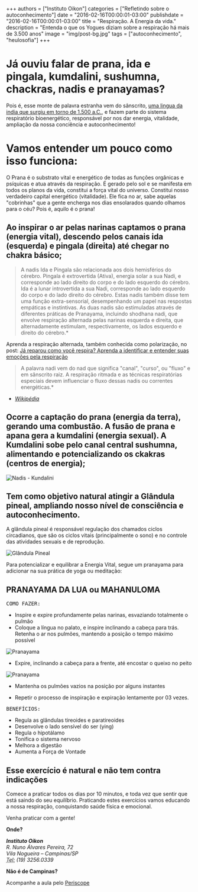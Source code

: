 
+++
authors = ["Instituto Oikon"]
categories = ["Refletindo sobre o autoconhecimento"]
date = "2016-02-16T00:00:01-03:00"
publishdate = "2016-02-16T00:00:01-03:00"
title = "Respiração. A Energia da vida."
description = "Entenda o que os Yogues diziam sobre a respiração há mais de 3.500 anos"
image = "img/post-bg.jpg"
tags = ["autoconhecimento", "heulosofia"]
+++



# Já ouviu falar de prana, ida e pingala, kumdalini, sushumna, chackras, nadis e pranayamas?

Pois é, esse monte de palavra estranha vem do sânscrito, [uma lingua da india que surgiu em torno de 1.500 a.C.][2417107a], e fazem parte do sistema respiratório bioenergético, responsável por nos dar energia, vitalidade, ampliação da nossa conciência e autoconhecimento!

  [2417107a]: https://pt.wikipedia.org/wiki/S%C3%A2nscrito "Sânscrito - Wikipédia"

# Vamos entender um pouco como isso funciona:


O Prana é o substrato vital e energético de todas as funções orgânicas e psíquicas e atua através da respiração.
É gerado pelo sol e se manifesta em todos os planos da vida, constitui a força vital do universo. Constitui nosso verdadeiro capital energético (vitalidade).
Ele fica no ar, sabe aquelas "cobrinhas" que a gente encherga nos dias ensolarados quando olhamos para o céu? Pois é, aquilo é o prana!
 

## Ao inspirar o ar pelas narinas captamos o prana (energia vital), descendo pelos canais ida (esquerda) e pingala (direita) até chegar no chakra básico;

> A nadis Ida e Pingala são relacionada aos dois hemisférios do cérebro. Pingala é extrovertida (Ativa), energia solar a sua Nadi, e corresponde ao lado direito do corpo e do lado esquerdo do cérebro. Ida é a lunar introvertida a sua Nadi, corresponde ao lado esquerdo do corpo e do lado direito do cérebro. Estas nadis também disse tem uma função extra-sensorial, desempenhando um papel nas respostas empáticas e instintivas. As duas nadis são estimuladas através de diferentes práticas de Pranayama, incluindo shodhana nadi, que envolve respiração alternada pelas narinas esquerda e direita, que alternadamente estimulam, respectivamente, os lados esquerdo e direito do cérebro.*



Aprenda a respiração alternada, também conhecida como polarização, no post: [Já reparou como você respira? Aprenda a identificar e entender suas emoções pela respiração](http://blog.autoconexao.org.br/post/2016/02/aprenda-a-identificar-sua-respiracao/)


> A palavra nadi vem do nad que significa "canal", "curso", ou "fluxo" e em sânscrito raiz. A respiração ritmada e as técnicas respiratórias especiais devem influenciar o fluxo dessas nadis ou correntes energéticas.*

* [*Wikipédia*](https://pt.wikipedia.org/wiki/Nadi)

<p>
<p>

## Ocorre a captação do prana (energia da terra), gerando uma combustão. A fusão de prana e apana gera a kumdalini (energia sexual). A Kumdalini sobe pelo canal central sushumna, alimentando e potencializando os ckakras (centros de energia);

![Nadis - Kundalini](https://s3-sa-east-1.amazonaws.com/blog.autoconexao.org.br/img/2016/02/nadis-ser-humano.jpg)

## Tem como objetivo natural atingir a Glândula pineal, ampliando nosso nível de consciência e autoconhecimento.

A glândula pineal é responsável regulação dos chamados ciclos circadianos, que são os ciclos vitais (principalmente o sono) e no controle das atividades sexuais e de reprodução.


![Glândula Pineal](https://s3-sa-east-1.amazonaws.com/blog.autoconexao.org.br/img/2016/02/glandula-pineal.jpg)


Para potencializar e equilibrar  a Energia Vital, segue um pranayama para adicionar na sua prática de yoga ou meditação:

## PRANAYAMA DA LUA ou MAHANULOMA  


<kbd>COMO FAZER:</kbd>

- Inspire e expire profundamente pelas narinas, esvaziando totalmente o pulmão
- Coloque a língua no palato, e inspire inclinando a cabeça para trás. Retenha o ar nos pulmões, mantendo a posição o tempo máximo possível

![Pranayama](https://s3-sa-east-1.amazonaws.com/blog.autoconexao.org.br/img/2016/02/pranayama-da-lua-1.png)

- Expire, inclinando a cabeça para a frente, até encostar o queixo no peito


![Pranayama](https://s3-sa-east-1.amazonaws.com/blog.autoconexao.org.br/img/2016/02/pranayama-da-lua-2.png)


- Mantenha os pulmões vazios na posição por alguns instantes
- Repetir o processo de inspiração e expiração lentamente por 03 vezes.
 
 

  [21c71558]: https://s3-sa-east-1.amazonaws.com/blog.autoconexao.org.br/img/2016/02/pranayama-da-lua-2.png "Pranayama da Lua"

<kbd> BENEFÍCIOS:</kbd>

- Regula as glândulas tireoides e paratireoides
- Desenvolve o lado sensível do ser (ying)
- Regula o hipotálamo
- Tonifica o sistema nervoso
- Melhora a digestão
- Aumenta a Força de Vontade
  
 

## Esse exercício é natural e não tem contra indicações
Comece a praticar todos os dias por 10 minutos, e toda vez que sentir que está saindo do seu equilíbrio.
Praticando estes exercícios vamos educando a nossa respiração, conquistando saúde física e emocional.
 


Venha praticar com a gente!

**Onde?**

<address>
  <strong>Instituto Oikon</strong><br>
  R. Nuno Álvares Pereira, 72<br>
  Vila Nogueira – Campinas/SP<br>
  <abbr title="Phone">Tel:</abbr> (19) 3256.0339
</address>


**Não é de Campinas?**

Acompanhe a aula pelo [Periscope][a41c6f3b]

  [a41c6f3b]: https://www.periscope.tv/ "Periscope"
